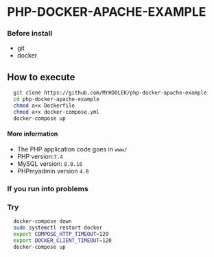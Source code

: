 # PHP-DOCKER-APACHE-EXAMPLE

### Before install
* git
* docker

## How to execute
```bash
  git clone https://github.com/MrHDOLEK/php-docker-apache-example
  cd php-docker-apache-example
  chmod a+x Dockerfile
  chmod a+x docker-compose.yml
  docker-compose up 
```


#### More information

* The PHP application code goes in `www/`
* PHP version:`7.4`
* MySQL version: `8.0.16`
* PHPmyadmin version `4.8`

### If you run into problems
### Try
```bash
  docker-compose down
  sudo systemctl restart docker
  export COMPOSE_HTTP_TIMEOUT=120
  export DOCKER_CLIENT_TIMEOUT=120
  docker-compose up 
```
